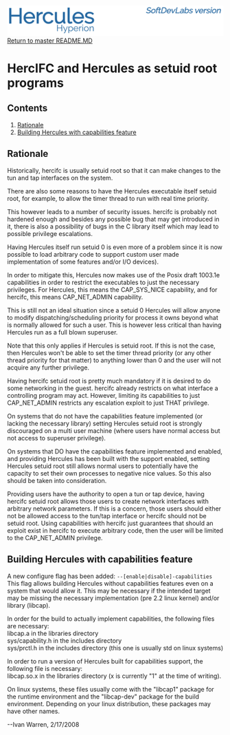 ![test image](images/image_header_herculeshyperionSDL.png)
[Return to master README.MD](/README.md)

# HercIFC and Hercules as setuid root programs
## Contents
1. [Rationale](#Rationale)
2. [Building Hercules with capabilities feature](#Building-Hercules-with-capabilities-feature)

## Rationale
Historically, hercifc is usually setuid root so that it can make changes to the tun and tap interfaces on the system.

There are also some reasons to have the Hercules executable itself setuid root, for example, to allow the timer thread to run with real time priority.

This however leads to a number of security issues. hercifc is probably not hardened enough and besides any possible bug that may get introduced in it, there is also a possibility of bugs in the C library itself which may lead to possible privilege escalations.

Having Hercules itself run setuid 0 is even more of a problem since it is now possible to load arbitrary code to support custom user made implementation of some features and/or I/O devices).

In order to mitigate this, Hercules now makes use of the Posix draft 1003.1e capabilities in order to restrict the executables to just the necessary privileges. For Hercules, this means the CAP_SYS_NICE capability, and for hercifc, this means CAP_NET_ADMIN capability.

This is still not an ideal situation since a setuid 0 Hercules will allow anyone to modify dispatching/scheduling priority for process it owns beyond what is normally allowed for such a user. This is however less critical than having Hercules run as a full blown superuser.

Note that this only applies if Hercules is setuid root. If this is not the case, then Hercules won't be able to set the timer thread priority (or any other thread priority for that matter) to anything lower than 0 and the user will not acquire any further privilege.

Having hercifc setuid root is pretty much mandatory if it is desired to do some networking in the guest. hercifc already restricts on what interface a controlling program may act. However, limiting its capabilities to just CAP_NET_ADMIN restricts any escalation exploit to just THAT privilege.

On systems that do not have the capabilities feature implemented (or lacking the necessary library) setting Hercules setuid root is strongly discouraged on a multi user machine (where users have normal access but not access to superuser privilege).

On systems that DO have the capabilities feature implemented and enabled, and providing Hercules has been built with the support enabled, setting Hercules setuid root still allows normal users to potentially have the capacity to set their own processes to negative nice values. So this also should be taken into consideration.

Providing users have the authority to open a tun or tap device, having hercifc setuid root allows those users to create network interfaces with arbitrary network parameters. If this is a concern, those users should either not be allowed access to the tun/tap interface or hercifc should not be setuid root. Using capabilities with hercifc just guarantees that should an exploit exist in hercifc to execute arbitrary code, then the user will be limited to the CAP_NET_ADMIN privilege.

## Building Hercules with capabilities feature
A new configure flag has been added: `--[enable|disable]-capabilities`  
This flag allows building Hercules without capabilities features even on a system that would allow it. This may be necessary if the intended target may be missing the necessary implementation (pre 2.2 linux kernel) and/or library (libcap).

In order for the build to actually implement capabilities, the following files are necessary:  
libcap.a in the libraries directory  
sys/capability.h in the includes directory  
sys/prctl.h in the includes directory (this one is usually std on linux systems)  

In order to run a version of Hercules built for capabilities support, the following file is necessary:  
libcap.so.x in the libraries directory (x is currently "1" at the time of writing).  

On linux systems, these files usually come with the "libcap1" package for the runtime environment and the "libcap-dev" package for the build environment. Depending on your linux distribution, these packages may have other names.

--Ivan Warren, 2/17/2008
